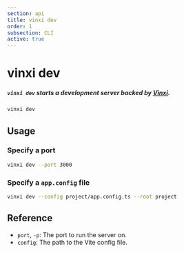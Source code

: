 ```yaml
---
section: api
title: vinxi dev
order: 1
subsection: CLI
active: true
---
```


# vinxi dev

##### `vinxi dev` starts a development server backed by [Vinxi](https://vinxi.vercel.app/).

<div class="text-lg">

```bash
vinxi dev
```

</div>

## Usage

### Specify a port

```bash
vinxi dev --port 3000
```

### Specify a `app.config` file

```bash
vinxi dev --config project/app.config.ts --root project
```

## Reference

- `port`, `-p`: The port to run the server on.
- `config`: The path to the Vite config file.
